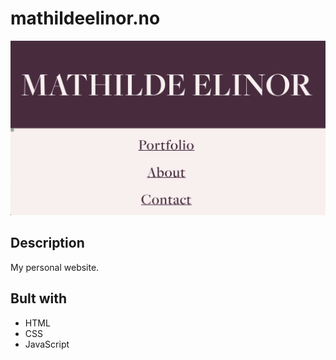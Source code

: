 # mathildeelinor.no

![image](images/me-screenshot.png)

## Description

My personal website.

## Bult with

- HTML
- CSS
- JavaScript
